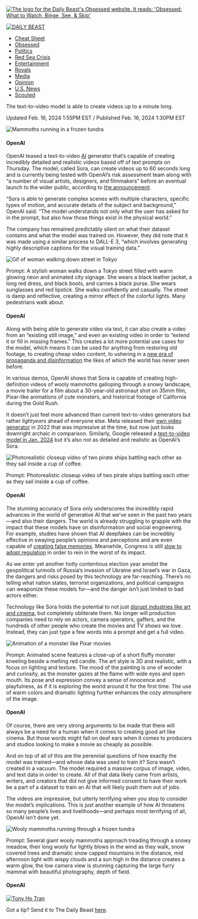 [![The logo for the Daily Beast's Obsessed website. It reads: 'Obsessed: What to Watch, Binge, See, & Skip'](https://assets.thedailybeast.com/static/media/TDB-SM-Nav-Product-Callout.7938c28c.png)](https://www.thedailybeast.com/obsessed)

[![DAILY BEAST](https://img.thedailybeast.com/image/upload/v1549916286/logo_km2qs4.png)](https://www.thedailybeast.com/)

-   [Cheat Sheet](https://www.thedailybeast.com/cheat-sheet)
-   [Obsessed](https://www.thedailybeast.com/obsessed)
-   [Politics](https://www.thedailybeast.com/category/politics)
-   [Red Sea Crisis](https://www.thedailybeast.com/keyword/houthi)
-   [Entertainment](https://www.thedailybeast.com/category/entertainment)
-   [Royals](https://www.thedailybeast.com/franchise/royalist)
-   [Media](https://www.thedailybeast.com/category/media)
-   [Opinion](https://www.thedailybeast.com/category/politics/opinion)
-   [U.S. News](https://www.thedailybeast.com/category/us-news)
-   [Scouted](https://www.thedailybeast.com/category/scouted)

The text-to-video model is able to create videos up to a minute long.

Updated Feb. 16, 2024 1:55PM EST / Published Feb. 16, 2024 1:30PM EST 

![Mammoths running in a frozen tundra](https://img.thedailybeast.com/image/upload/c_crop,d_placeholder_euli9k,h_1688,w_3000,x_0,y_0/dpr_1.5/c_limit,w_1044/fl_lossy,q_auto/v1708109575/240215-openai-sora-wooly-mammoth-ew-300p-8c9b52_a5mwiu)

#### OpenAI

OpenAI teased a text-to-video [AI](http://thedailybeast.com/keyword/artificial-intelligence) generator that’s capable of creating incredibly detailed and realistic videos based off of text prompts on Thursday. The model, called Sora, can create videos up to 60 seconds long and is currently being tested with OpenAI’s risk assessment team along with “a number of visual artists, designers, and filmmakers” before an eventual launch to the wider public, according to [the announcement](https://openai.com/sora#research).

“Sora is able to generate complex scenes with multiple characters, specific types of motion, and accurate details of the subject and background,” OpenAI said. “The model understands not only what the user has asked for in the prompt, but also how those things exist in the physical world.”

The company has remained predictably silent on what their dataset contains and what the model was trained on. However, they did note that it was made using a similar process to DALL-E 3, “which involves generating highly descriptive captions for the visual training data.”

![Gif of woman walking down street in Tokyo](https://img.thedailybeast.com/image/upload/c_crop,d_placeholder_euli9k,h_338,w_600,x_0,y_0/dpr_1.5/c_limit,w_690/fl_lossy,q_auto/ezgif-6-a0ff784b53_rvm6fc)

Prompt: A stylish woman walks down a Tokyo street filled with warm glowing neon and animated city signage. She wears a black leather jacket, a long red dress, and black boots, and carries a black purse. She wears sunglasses and red lipstick. She walks confidently and casually. The street is damp and reflective, creating a mirror effect of the colorful lights. Many pedestrians walk about.

#### OpenAI

Along with being able to generate video via text, it can also create a video from an “existing still image,” and even an existing video in order to “extend it or fill in missing frames.” This creates a lot more potential use cases for the model, which means it can be used for anything from restoring old footage, to creating cheap video content, to ushering in a [new era of propaganda and disinformation](https://www.thedailybeast.com/ai-deepfakes-are-making-war-in-ukraine-and-israel-even-more-chaotic) the likes of which the world has never seen before.

In various demos, OpenAI shows that Sora is capable of creating high-definition videos of wooly mammoths galloping through a snowy landscape, a movie trailer for a film about a 30-year-old astronaut shot on 35mm film, Pixar-like animations of cute monsters, and historical footage of California during the Gold Rush.

It doesn’t just feel more advanced than current text-to-video generators but rather _lightyears_ ahead of everyone else. Meta released their [own video generator](https://www.thedailybeast.com/facebooks-parent-company-meta-unveils-make-a-video-an-ai-content-creator-like-dall-e-with-the-same-flaws) in 2022 that was impressive at the time, but now just looks downright archaic in comparison. Similarly, Google released a [text-to-video model in Jan. 2024](https://www.theverge.com/2024/1/27/24052140/google-lumiere-ai-video-generation-runway-pika) but it’s also not as detailed and realistic as OpenAI’s Sora.

![Photorealistic closeup video of two pirate ships battling each other as they sail inside a cup of coffee.](https://img.thedailybeast.com/image/upload/c_crop,d_placeholder_euli9k,h_338,w_600,x_0,y_0/dpr_1.5/c_limit,w_690/fl_lossy,q_auto/compressed-boats-sora_yxorzv)

Prompt: Photorealistic closeup video of two pirate ships battling each other as they sail inside a cup of coffee.

#### OpenAI

The stunning accuracy of Sora only underscores the incredibly rapid advances in the world of generative AI that we’ve seen in the past two years—and also their dangers. The world is already struggling to grapple with the impact that these models have on disinformation and social engineering. For example, studies have shown that AI deepfakes can be incredibly effective in swaying people’s opinions and perceptions and are even capable of [creating false memories](https://www.thedailybeast.com/deepfake-videos-trick-us-into-inventing-false-memories-new-study-finds). Meanwhile, Congress is still [slow to adopt regulation](https://www.thedailybeast.com/how-congress-fell-for-openai-and-sam-altmans-ai-magic-tricks) in order to rein in the worst of its impact.

As we enter yet another hotly contentious election year amidst the geopolitical turmoils of Russia’s invasion of Ukraine and Israel’s war in Gaza, the dangers and risks posed by this technology are far-reaching. There’s no telling what nation states, terrorist organizations, and political campaigns can weaponize these models for—and the danger isn’t just limited to bad actors either.

Technology like Sora holds the potential to not just [disrupt industries like art and cinema](https://www.thedailybeast.com/workers-are-terrified-about-ai-so-what-can-they-do-about-it), but completely obliterate them. No longer will production companies need to rely on actors, camera operators, gaffers, and the hundreds of other people who create the movies and TV shows we love. Instead, they can just type a few words into a prompt and get a full video.

![Animation of a monster like Pixar movies](https://img.thedailybeast.com/image/upload/c_crop,d_placeholder_euli9k,h_340,w_600,x_0,y_0/dpr_1.5/c_limit,w_690/fl_lossy,q_auto/compressed-pixar-sora_tefclh)

Prompt: Animated scene features a close-up of a short fluffy monster kneeling beside a melting red candle. The art style is 3D and realistic, with a focus on lighting and texture. The mood of the painting is one of wonder and curiosity, as the monster gazes at the flame with wide eyes and open mouth. Its pose and expression convey a sense of innocence and playfulness, as if it is exploring the world around it for the first time. The use of warm colors and dramatic lighting further enhances the cozy atmosphere of the image.

#### OpenAI

Of course, there are very strong arguments to be made that there will always be a need for a human when it comes to creating good art like cinema. But those words might fall on deaf ears when it comes to producers and studios looking to make a movie as cheaply as possible.

And on top of all of this are the perennial questions of how exactly the model was trained—and whose data was used to train it? Sora wasn’t created in a vacuum. The model required a massive corpus of image, video, and text data in order to create. All of that data likely came from artists, writers, and creators that did not give informed consent to have their work be a part of a dataset to train an AI that will likely push them out of jobs.

The videos are impressive, but utterly terrifying when you stop to consider the model’s implications. This is just another example of how AI threatens so many people’s lives and livelihoods—and perhaps most terrifying of all, OpenAI isn’t done yet.

![Wooly mammoths running through a frozen tundra](https://img.thedailybeast.com/image/upload/c_crop,d_placeholder_euli9k,h_338,w_600,x_0,y_0/dpr_1.5/c_limit,w_690/fl_lossy,q_auto/compressed-shortened-mammoths_xbjp2c)

Prompt: Several giant wooly mammoths approach treading through a snowy meadow, their long wooly fur lightly blows in the wind as they walk, snow covered trees and dramatic snow capped mountains in the distance, mid afternoon light with wispy clouds and a sun high in the distance creates a warm glow, the low camera view is stunning capturing the large furry mammal with beautiful photography, depth of field.

#### OpenAI

[![Tony Ho Tran](https://img.thedailybeast.com/image/upload/c_fill,h_200,w_200,x_0,y_0/v1649091159/Tony-Ho-Tran-author_roqape.jpg)](https://www.thedailybeast.com/author/tony-ho-tran)

Got a tip? Send it to The Daily Beast [here](https://www.thedailybeast.com/tips).